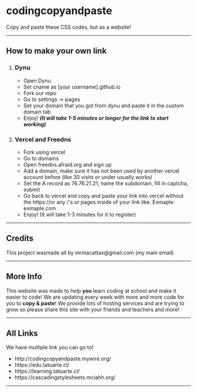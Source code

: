 # codingcopyandpaste
Copy and paste these CSS codes, but as a website!
<hr>
<h2>How to make your own link</h2>
<ol>
  <li>
    <h3>Dynu</h3>
    <ul>
      <li>Open Dynu</li>
      <li>Set cname as [your username].github.io</li>
      <li>Fork our repo</li>
      <li>Go to settings -> pages</li>
      <li>Set your domain that you got from dynu and paste it in the custom domain tab</li>
      <li>Enjoy! <b><i>(It will take 1-5 minutes or longer for the link to start working)</i></b></li>
    </ul>
  </li>
  <li>
    <h3>Vercel and Freedns</h3>
    <ul>
      <li>Fork using vercel</li>
      <li>Go to domains</li>
      <li>Open freedns.afraid.org and sign up</li>
      <li>Add a domain, make sure it has not been used by another vercel account before (like 30 visits or under usually works)</li>
      <li>Set the A record as 76.76.21.21, name the subdomain, fill in captcha, submit</li>
      <li>Go back to vercel and copy and paste your link into vercel without the https://or any /'s or pages inside of your link like.  Exmaple: exmaple.com</li>
      <li>Enjoy! (It will take 1-3 minutes for it to register)</li>
    </ul>
  </li>
</ol>
<hr>
<h2>Credits</h2>
<p>This project wasmade all by mrmacattax@gmail.com (my main email)</p>
<hr>
<h2>More Info</h2>
<p>This website was made to help <b>you</b> learn coding at school and make it easier to code! We are updating every week with more and more code for you to <b>copy & paste</b>! We provide lots of hosting services and are trying to grow so please share this site with your friends and teachers and more!</p>
<hr>
<h2>All Links</h2>
<p>We have multiple link you can go to!</p>
<ul>
  <li>http://codingcopyandpaste.mywire.org/</li>
  <li>https://edu.tatuarte.cl/</li>
  <li>https://learning.tatuarte.cl/</li>
  <li>https://cascadingstylesheets.mciahh.org/</li>
</ul>
<hr>
